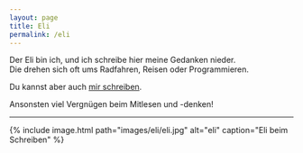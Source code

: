 ```yaml
---
layout: page
title: Eli
permalink: /eli
---
```


Der Eli bin ich, und ich schreibe hier meine Gedanken nieder.  
Die drehen sich oft ums Radfahren, Reisen oder Programmieren.

Du kannst aber auch [mir schreiben](mailto:eliasgander@icloud.com).

Ansonsten viel Vergnügen beim Mitlesen und -denken!

---

{% include image.html path="images/eli/eli.jpg" alt="eli" caption="Eli beim Schreiben" %}